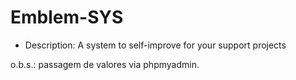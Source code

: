 # Emblem-SYS

- Description: A system to self-improve for your support projects

o.b.s.: passagem de valores via phpmyadmin. 
